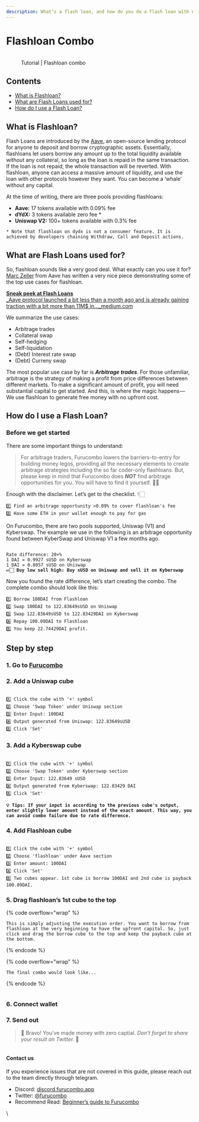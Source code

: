 ```yaml
---
description: What’s a flash loan, and how do you do a flash loan with no coding?
---
```


# Flashloan Combo

<figure><img src="https://cdn-images-1.medium.com/max/1440/0*TL8j_UTbbMcQQiNs" alt=""><figcaption><p>Tutorial | Flashloan combo</p></figcaption></figure>

## Contents

* [What is Flashloan?](flashloan-combo.md#what-is-flashloan)
* [What are Flash Loans used for?](flashloan-combo.md#what-are-flash-loans-used-for)
* [How do I use a Flash Loan?](flashloan-combo.md#how-do-i-use-a-flash-loan)

## **What is Flashloan?**

Flash Loans are introduced by the [Aave](https://app.aave.com/home), an open-source lending protocol for anyone to deposit and borrow cryptographic assets. Essentially, flashloans let users borrow any amount up to the total liquidity available without any collateral, so long as the loan is repaid in the same transaction. If the loan is not repaid, the whole transaction will be reverted. With flashloan, anyone can access a massive amount of liquidity, and use the loan with other protocols however they want. You can become a ‘whale’ without any capital.

At the time of writing, there are three pools providing flashloans:

* **Aave:** 17 tokens available with 0.09% fee
* **dYdX:** 3 tokens available zero fee \*
* **Uniswap V2:** 100+ tokens available with 0.3% fee

```
* Note that flashloan on dydx is not a consumer feature. It is achieved by developers chaining Withdraw, Call and Deposit actions.
```

## What are Flash Loans used for?

So, flashloan sounds like a very good deal. What exactly can you use it for? [Marc Zeller](https://twitter.com/lemiscate) from Aave has written a very nice piece demonstrating some of the top use cases for flashloan.

[**Sneak peek at Flash Loans**\
_Aave protocol launched a bit less than a month ago and is already gaining traction with a bit more than 11M$ in…_medium.com](https://medium.com/aave/sneak-peek-at-flash-loans-f2b28a394d62)

We summarize the use cases:

* Arbitrage trades
* Collateral swap
* Self-hedging
* Self-liquidation
* (Debt) Interest rate swap
* (Debt) Curreny swap

The most popular use case by far is _**Arbitrage trades**_. For those unfamiliar, arbitrage is the strategy of making a profit from price differences between different markets. To make a significant amount of profit, you will need substantial capital to get started. And this, is where the magic happens — We use flashloan to generate free money with no upfront cost.

## How do I use a Flash Loan?

### **Before we get started**

There are some important things to understand:

> For arbitrage traders, Furucombo lowers the barriers-to-entry for building money legos, providing all the necessary elements to create arbitrage strategies including the so far coder-only flashloans. But, please keep in mind that Furucombo does _**NOT**_ find arbitrage opportunities for you. You will have to find it yourself. ✊🏻

Enough with the disclaimer. Let’s get to the checklist. 👇🏻

```
1️⃣ Find an arbitrage opportunity >0.09% to cover flashloan's fee
2️⃣ Have some ETH in your wallet enough to pay for gas
```

On Furucombo, there are two pools supported, Uniswap (V1) and Kyberswap. The example we use in the following is an arbitrage opportunity found between KyberSwap and Uniswap V1 a few months ago.

<figure><img src="https://cdn-images-1.medium.com/max/1440/1*Y1JOUlV7boLecbi9YRmpBA.png" alt=""><figcaption></figcaption></figure>

<pre><code>Rate difference: 20+%
1 DAI = 0.9927 sUSD on Kyberswap
1 DAI = 0.8057 sUSD on Uniswap
<strong>👉🏻 Buy low sell high: Buy sUSD on Uniswap and sell it on Kyberswap
</strong></code></pre>

Now you found the rate difference, let’s start creating the combo. The complete combo should look like this:

```
1️⃣ Borrow 100DAI from Flashloan
2️⃣ Swap 100DAI to 122.83649sUSD on Uniswap
3️⃣ Swap 122.83649sUSD to 122.83429DAI on Kyberswap
4️⃣ Repay 100.09DAI to Flashloan
5️⃣ You keep 22.74429DAI profit.
```

## **Step by step**

### 1. Go to [Furucombo](https://furucombo.app/)

### 2. Add a Uniswap cube

<figure><img src="https://cdn-images-1.medium.com/max/1440/1*8l3EqTp3Tk4D9v8OS4ceuA.png" alt=""><figcaption></figcaption></figure>

```
1️⃣ Click the cube with '+' symbol 
2️⃣ Choose 'Swap Token' under Uniswap section
3️⃣ Enter Input: 100DAI
4️⃣ Output generated from Uniswap: 122.83649sUSD
5️⃣ Click 'Set'
```

### 3. Add a Kyberswap cube

<figure><img src="https://cdn-images-1.medium.com/max/1440/1*e-v-jWbGEs_-znXgxybVKA.png" alt=""><figcaption></figcaption></figure>

```
1️⃣ Click the cube with '+' symbol 
2️⃣ Choose 'Swap Token' under Kyberswap section
3️⃣ Enter Input: 122.83649 sUSD
4️⃣ Output generated from Kyberswap: 122.83429 DAI
5️⃣ Click 'Set'
```

<pre data-overflow="wrap"><code><strong>💡 Tips: If your input is according to the previous cube's output, enter slightly lower amount instead of the exact amount. This way, you can avoid combo failure due to rate difference. 
</strong></code></pre>

### 4. Add Flashloan cube

<figure><img src="https://cdn-images-1.medium.com/max/1440/1*F_b0egiieYC7ddH68hiDJw.png" alt=""><figcaption></figcaption></figure>

```
1️⃣ Click the cube with '+' symbol 
2️⃣ Choose 'flashloan' under Aave section
3️⃣ Enter amount: 100DAI
4️⃣ Click 'Set'
5️⃣ Two cubes appear. 1st cube is borrow 100DAI and 2nd cube is payback 100.09DAI.
```

### 5. Drag flashloan’s 1st cube to the top

{% code overflow="wrap" %}
```
This is simply adjusting the execution order. You want to borrow from flashloan at the very beginning to have the upfront capital. So, just click and drag the borrow cube to the top and keep the payback cube at the bottom.
```
{% endcode %}

{% code overflow="wrap" %}
```
The final combo would look like...
```
{% endcode %}

<figure><img src="https://cdn-images-1.medium.com/max/1440/1*xJR5X5GnVNelOFB6GlKBvA.png" alt=""><figcaption></figcaption></figure>

### 6. Connect wallet

### 7. Send out

> 🎉 Bravo! You’ve made money with zero captial. _Don’t forget to share your result on Twitter._ 🎉

<figure><img src="https://cdn-images-1.medium.com/max/1440/0*Kfym6hUWLOi4tXxA" alt=""><figcaption></figcaption></figure>

#### Contact us

If you experience issues that are not covered in this guide, please reach out to the team directly through telegram.

* Discord: [discord.furucombo.app](https://discord.furucombo.app/)
* Twitter: [@furucombo](https://twitter.com/furucombo)
* Recommend Read: [Beginner’s guide to Furucombo](https://medium.com/furucombo/beginners-guide-to-furucombo-747862e7ef55)

\

